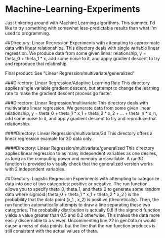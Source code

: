 # Machine-Learning-Experiments

Just tinkering around with Machine Learning algorithms. This summer, I'd like to try something with somewhat less-predictable results than what I'm used to programming.

##Directory: Linear Regression
Experiments with attempting to approximate data with linear relationships. This directory deals with single variable linear regression. We produce data from some given linear relationship, y = theta_0 + theta_1 * x, add some noise to it, and apply gradient descent to try and reproduce that relatinship.

Final product: See "Linear Regression/multivariate/generalized"

###Directory: Linear Regression/Adaptive Learning Rate 
This directory applies single variable gradient descent, but attempt to change the learning rate to make the gradient descent process go faster.

###Directory: Linear Regression/multivariate
This directory deals with multivariate linear regression. We generate data from some given linear relationship, y = theta_0 + theta_1 * x_1 + theta_2 * x_2 + ... + theta_n * x_n, add some noise to it, and apply gradient descent to try and reproduce that relationship.

####Directory: Linear Regression/multivariate/3d
This directory offers a linear regression example for 3D data only.

####Directory: Linear Regression/multivariate/generalized
This directory applies linear regression to as many independent variables as one desires, as long as the computing power and memory are available. A run3D function is provided to visually check that the generalized version works with 2 independent variables.

##Directory: Logistic Regression
Experiments with attempting to categorize data into one of two categories: positive or negative. The run function allows you to specify theta_0, theta_1, and theta_2 to generate some random data where sigmoid( theta_0 + theta_1 * x_1 + theta_2 * x_2 ) is the probability that the data point (x_1 , x_2) is positive (theoretically). Then, the run function automatically attempts to draw a line separating these two categories. The probability distribution is actually 0.8 if the sigmoid function yields a value greater than 0.5 and 0.2 otherwise. This makes the data more easily discernable to a viewer. Uncommenting line 22 in genData.m would cause a mess of data points, but the line that the run function produces is still consistent with the actual values of theta.
